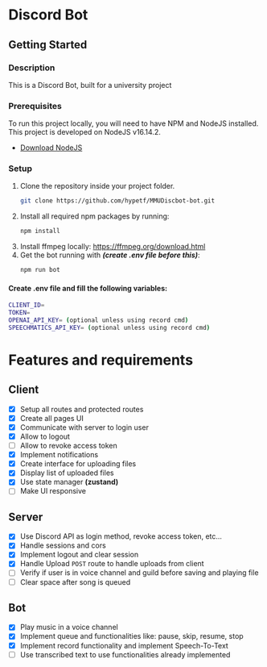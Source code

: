 # Discord Bot

## Getting Started

### Description

This is a Discord Bot, built for a university project

### Prerequisites

To run this project locally, you will need to have NPM and NodeJS installed.<br/>
This project is developed on NodeJS v16.14.2.<br/>

-   [Download NodeJS](https://nodejs.org/en/download/)

### Setup

1. Clone the repository inside your project folder.
    ```sh
    git clone https://github.com/hypetf/MMUDiscbot-bot.git
    ```
2. Install all required npm packages by running:
    ```sh
    npm install
    ```
3. Install ffmpeg locally: https://ffmpeg.org/download.html
4. Get the bot running with **_(create .env file before this)_**:
    ```sh
    npm run bot
    ```

#### Create .env file and fill the following variables:

```sh
CLIENT_ID=
TOKEN=
OPENAI_API_KEY= (optional unless using record cmd)
SPEECHMATICS_API_KEY= (optional unless using record cmd)
```

# Features and requirements

## Client

-   [x] Setup all routes and protected routes
-   [x] Create all pages UI
-   [x] Communicate with server to login user
-   [x] Allow to logout
-   [ ] Allow to revoke access token
-   [x] Implement notifications
-   [x] Create interface for uploading files
-   [x] Display list of uploaded files
-   [x] Use state manager **(zustand)**
-   [ ] Make UI responsive

## Server

-   [x] Use Discord API as login method, revoke access token, etc...
-   [x] Handle sessions and cors
-   [x] Implement logout and clear session
-   [x] Handle Upload `POST` route to handle uploads from client
-   [ ] Verify if user is in voice channel and guild before saving and playing file
-   [ ] Clear space after song is queued

## Bot

-   [x] Play music in a voice channel
-   [x] Implement queue and functionalities like: pause, skip, resume, stop
-   [x] Implement record functionality and implement Speech-To-Text
-   [ ] Use transcribed text to use functionalities already implemented
